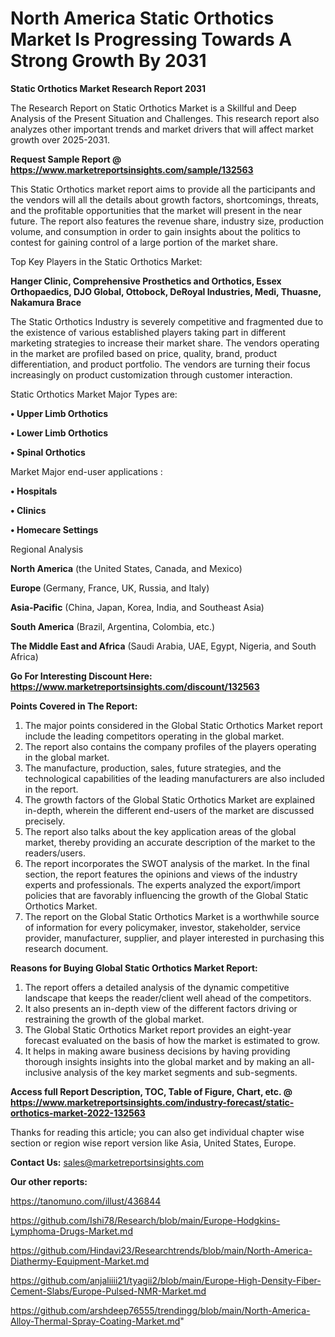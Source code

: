 # North America Static Orthotics Market Is Progressing Towards A Strong Growth By 2031

<strong>Static Orthotics Market Research Report 2031</strong>

The Research Report on Static Orthotics Market is a Skillful and Deep Analysis of the Present Situation and Challenges. This research report also analyzes other important trends and market drivers that will affect market growth over 2025-2031.

<strong>Request Sample Report @ <a href=https://www.marketreportsinsights.com/sample/132563>https://www.marketreportsinsights.com/sample/132563</a></strong>

This Static Orthotics market report aims to provide all the participants and the vendors will all the details about growth factors, shortcomings, threats, and the profitable opportunities that the market will present in the near future. The report also features the revenue share, industry size, production volume, and consumption in order to gain insights about the politics to contest for gaining control of a large portion of the market share.

Top Key Players in the Static Orthotics Market:

<strong>Hanger Clinic, Comprehensive Prosthetics and Orthotics, Essex Orthopaedics, DJO Global, Ottobock, DeRoyal Industries, Medi, Thuasne, Nakamura Brace</strong>

The Static Orthotics Industry is severely competitive and fragmented due to the existence of various established players taking part in different marketing strategies to increase their market share. The vendors operating in the market are profiled based on price, quality, brand, product differentiation, and product portfolio. The vendors are turning their focus increasingly on product customization through customer interaction.

Static Orthotics Market Major Types are:

<strong>• Upper Limb Orthotics

• Lower Limb Orthotics

• Spinal Orthotics</strong>

Market Major end-user applications :

<strong>• Hospitals

• Clinics

• Homecare Settings</strong>

Regional Analysis

</u><strong><b>North America</b></strong> (the United States, Canada, and Mexico)

<strong><b>Europe </b></strong>(Germany, France, UK, Russia, and Italy)

<strong><b>Asia-Pacific</b></strong> (China, Japan, Korea, India, and Southeast Asia)

<strong><b>South America</b></strong> (Brazil, Argentina, Colombia, etc.)

<strong><b>The Middle East and Africa</b></strong> (Saudi Arabia, UAE, Egypt, Nigeria, and South Africa)

<strong>Go For Interesting Discount Here: <a href=https://www.marketreportsinsights.com/discount/132563>https://www.marketreportsinsights.com/discount/132563</a></strong>

<strong>Points Covered in The Report:</strong>
<ol>
  <li>The major points considered in the Global Static Orthotics Market report include the leading competitors operating in the global market.</li>
  <li>The report also contains the company profiles of the players operating in the global market.</li>
  <li>The manufacture, production, sales, future strategies, and the technological capabilities of the leading manufacturers are also included in the report.</li>
  <li>The growth factors of the Global Static Orthotics Market are explained in-depth, wherein the different end-users of the market are discussed precisely.</li>
  <li>The report also talks about the key application areas of the global market, thereby providing an accurate description of the market to the readers/users.</li>
  <li>The report incorporates the SWOT analysis of the market. In the final section, the report features the opinions and views of the industry experts and professionals. The experts analyzed the export/import policies that are favorably influencing the growth of the Global Static Orthotics Market.</li>
  <li>The report on the Global Static Orthotics Market is a worthwhile source of information for every policymaker, investor, stakeholder, service provider, manufacturer, supplier, and player interested in purchasing this research document.</li>
</ol>
<strong>Reasons for Buying Global Static Orthotics Market Report:</strong>

<ol>
  <li>The report offers a detailed analysis of the dynamic competitive landscape that keeps the reader/client well ahead of the competitors.</li>
  <li>It also presents an in-depth view of the different factors driving or restraining the growth of the global market.</li>
  <li>The Global Static Orthotics Market report provides an eight-year forecast evaluated on the basis of how the market is estimated to grow.</li>
  <li>It helps in making aware business decisions by having providing thorough insights insights into the global market and by making an all-inclusive analysis of the key market segments and sub-segments.</li>
</ol>
<strong>Access full Report Description, TOC, Table of Figure, Chart, etc. @ <a href=https://www.marketreportsinsights.com/industry-forecast/static-orthotics-market-2022-132563>https://www.marketreportsinsights.com/industry-forecast/static-orthotics-market-2022-132563</a></strong>


Thanks for reading this article; you can also get individual chapter wise section or region wise report version like Asia, United States, Europe.

<strong>Contact Us:</strong>
sales@marketreportsinsights.com

<strong>Our other reports:</strong>

<a href=https://tanomuno.com/illust/436844>https://tanomuno.com/illust/436844</a>

<a href=https://github.com/Ishi78/Research/blob/main/Europe-Hodgkins-Lymphoma-Drugs-Market.md>https://github.com/Ishi78/Research/blob/main/Europe-Hodgkins-Lymphoma-Drugs-Market.md</a>

<a href=https://github.com/Hindavi23/Researchtrends/blob/main/North-America-Diathermy-Equipment-Market.md>https://github.com/Hindavi23/Researchtrends/blob/main/North-America-Diathermy-Equipment-Market.md</a>

<a href=https://github.com/anjaliiii21/tyagii2/blob/main/Europe-High-Density-Fiber-Cement-Slabs/Europe-Pulsed-NMR-Market.md>https://github.com/anjaliiii21/tyagii2/blob/main/Europe-High-Density-Fiber-Cement-Slabs/Europe-Pulsed-NMR-Market.md</a>

<a href=https://github.com/arshdeep76555/trendingg/blob/main/North-America-Alloy-Thermal-Spray-Coating-Market.md>https://github.com/arshdeep76555/trendingg/blob/main/North-America-Alloy-Thermal-Spray-Coating-Market.md</a>"
